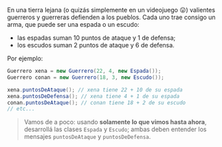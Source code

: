 En una tierra lejana (o quizás simplemente en un videojuego :stuck_out_tongue:) valientes guerreros y guerreras defienden a los pueblos. Cada uno trae consigo un arma, que puede ser una espada o un escudo: 

 * las espadas suman 10 puntos de ataque y 1 de defensa;
 * los escudos suman 2 puntos de ataque y 6 de defensa.  

Por ejemplo: 

```java
Guerrero xena = new Guerrero(22, 4, new Espada());
Guerrero conan = new Guerrero(18, 3, new Escudo());

xena.puntosDeAtaque(); // xena tiene 22 + 10 de su espada
xena.puntosDeDefensa(); // xena tiene 4 + 1 de su espada
conan.puntosDeAtaque(); // conan tiene 18 + 2 de su escudo 
// etc...
```

> Vamos de a poco: usando **solamente lo que vimos hasta ahora**, desarrollá las clases `Espada` y `Escudo`; ambas deben entender los mensajes `puntosDeAtaque` y `puntosDeDefensa`. 


